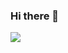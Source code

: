 ### Hi there 👋

<!--
**honey7734/honey7734** is a ✨ _special_ ✨ repository because its `README.md` (this file) appears on your GitHub profile.

Here are some ideas to get you started:

- 🔭 I’m currently working on ...
- 🌱 I’m currently learning ...
- 👯 I’m looking to collaborate on ...
- 🤔 I’m looking for help with ...f
- 💬 Ask me about ...
- 📫 How to reach me: ...
- 😄 Pronouns: ...
- ⚡ Fun fact: ...
-->

<a herf="mailto:gusdml7243@gmail.com" target="_blank"><img src="https://img.shields.io/badge/gusdml7243-EA4335?style=flat&logo=gmail&logoColor=EA4335"/></a>
